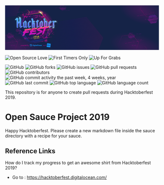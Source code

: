 ![Hacktoberfest 2019](assets/Hacktoberfest_19_Events_1787x517.png)

![Open Source Love](https://img.shields.io/badge/Open%20Source-%E2%9D%A4-pink.svg)
![First Timers Only](https://img.shields.io/badge/first--timers--only-friendly-blue.svg?style=flat)
![Up For Grabs](https://img.shields.io/badge/up--for--grabs-friendly-green.svg?style=flat)

![GitHub](https://img.shields.io/github/license/my-first-pr/open-sauce-2019.svg)
![GitHub forks](https://img.shields.io/github/forks/my-first-pr/open-sauce-2019.svg)
![GitHub issues](https://img.shields.io/github/issues/my-first-pr/open-sauce-2019.svg)
![GitHub pull requests](https://img.shields.io/github/issues-pr/my-first-pr/open-sauce-2019.svg)
![GitHub contributors](https://img.shields.io/github/contributors/my-first-pr/open-sauce-2019.svg)
![GitHub commit activity the past week, 4 weeks, year](https://img.shields.io/github/commit-activity/w/my-first-pr/open-sauce-2019.svg)
![GitHub last commit](https://img.shields.io/github/last-commit/my-first-pr/open-sauce-2019.svg)
![GitHub top language](https://img.shields.io/github/languages/top/my-first-pr/open-sauce-2019.svg)
![GitHub language count](https://img.shields.io/github/languages/count/my-first-pr/open-sauce-2019.svg)

This repository is for anyone to create pull requests during Hacktoberfest 2019.


# Open Sauce Project 2019

Happy Hacktoberfest. Please create a new markdown file inside the sauce directory with a recipe for your sauce.

## Reference Links

How do I track my progress to get an awesome shirt from Hacktoberfest 2019?
- Go to : https://hacktoberfest.digitalocean.com/
